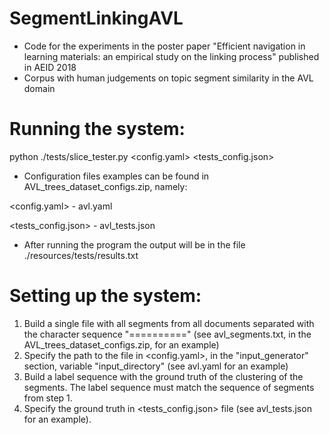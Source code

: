 SegmentLinkingAVL
=========

- Code for the experiments in the poster paper "Efficient navigation in learning materials: an empirical study on the linking process" published in AEID 2018
- Corpus with human judgements on topic segment similarity in the AVL domain

Running the system:
=========

python ./tests/slice_tester.py <config.yaml> <tests_config.json>

- Configuration files examples can be found in AVL_trees_dataset_configs.zip, namely:

<config.yaml> - avl.yaml

<tests_config.json> - avl_tests.json

- After running the program the output will be in the file ./resources/tests/results.txt

Setting up the system:
=========

1) Build a single file with all segments from all documents separated with the character sequence "==========" (see avl_segments.txt, in the AVL_trees_dataset_configs.zip, for an example)
2) Specify the path to the file in <config.yaml>, in the "input_generator" section, variable "input_directory" (see avl.yaml for an example)
3) Build a label sequence with the ground truth of the clustering of the segments. The label sequence must match the sequence of segments from step 1.
4) Specify the ground truth in <tests_config.json> file (see avl_tests.json for an example).

